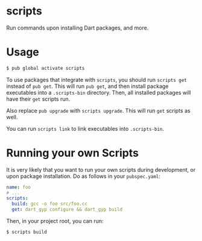 # scripts
Run commands upon installing Dart packages, and more.

# Usage
```bash
$ pub global activate scripts
```

To use packages that integrate with `scripts`, you should run
`scripts get` instead of `pub get`. This will run `pub get`, and
then install package executables into a `.scripts-bin` directory.
Then, all installed packages will have their `get` scripts run.

Also replace `pub upgrade` with `scripts upgrade`. This will run `get`
scripts as well.

You can run `scripts link` to link executables into `.scripts-bin`.

# Running your own Scripts
It is very likely that you want to run your own scripts during
development, or upon package installation. Do as follows in your
`pubspec.yaml`:

```yaml
name: foo
# ...
scripts:
  build: gcc -o foo src/foo.cc
  get: dart_gyp configure && dart_gyp build
```


Then, in your project root, you can run:
```bash
$ scripts build
```
